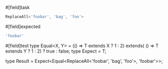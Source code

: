 #[field]task
```ts
ReplaceAll<'foobar', 'bag', 'foo'>
```

#[field]expected
```ts
'foobar'
```

#[field]test
type Equal<X, Y> = (<T>() => T extends X ? 1 : 2) extends(
    <T>() => T extends Y ? 1 : 2) ? true : false;
type Expect<T extends true> = T;

type Result = Expect<Equal<ReplaceAll<'foobar', 'bag', 'foo'>, 'foobar'>>;